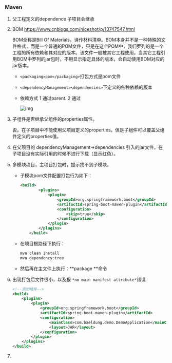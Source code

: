 ### Maven

1. 父工程定义的dependence 子项目会继承

2. BOM https://www.cnblogs.com/niceshot/p/13747547.html

   BOM全称是Bill Of Materials，译作材料清单。BOM本身并不是一种特殊的文件格式，而是一个普通的POM文件，只是在这个POM中，我们罗列的是一个工程的所有依赖和其对应的版本。该文件一般被其它工程使用，当其它工程引用BOM中罗列的jar包时，不用显示指定具体的版本，会自动使用BOM对应的jar版本。

   - `<packaging>pom</packaging>`打包方式是pom文件

   - `<dependencyManagement><dependencies>`下定义的各种依赖的版本

   - 依赖方式 1 通过parent. 2 通过<dependencyManagement>

     ![img](https://img2020.cnblogs.com/blog/2007268/202009/2007268-20200928234252655-2111778534.png)

3. 子组件是否继承父组件的properties属性。

   否。在子项目中不能使用父项目定义的properties。但是子组件可以覆盖父组件定义的properties值。

4. 在父项目的 dependencyManagement->dependencies 引入的jar文件，在子项目没有实际引用的时候不进行下载（显示红色）。

5. 多模块项目，主项目打包时，提示找不到子模块。

   * 子模块pom文件配置打包行为如下：

     ```xml
     <build>
             <plugins>
                 <plugin>
                     <groupId>org.springframework.boot</groupId>
                     <artifactId>spring-boot-maven-plugin</artifactId>
                     <configuration>
                         <skip>true</skip>
                     </configuration>
                 </plugin>
             </plugins>
         </build>
     ```

   * 在项目根路径下执行：

     ```bash
     mvn clean install
     mvn dependency:tree
     ```

   * 然后再在主文件上执行：**package **命令

6. 出现打包后文件很小，以及报 `*no main manifest attribute*`错误

   ```xml
   <!--添加插件-->
   <build>
       <plugins>
           <plugin>
               <groupId>org.springframework.boot</groupId>
               <artifactId>spring-boot-maven-plugin</artifactId>
               <configuration>
                   <mainClass>com.baeldung.demo.DemoApplication</mainClass>
                   <layout>JAR</layout>
               </configuration>
           </plugin>
       </plugins>
   </build>
   ```

   

7. 

